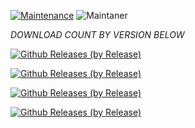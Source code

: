 [![Maintenance](https://img.shields.io/badge/Maintained%3F-yes-green.svg)](https://GitHub.com/Naereen/StrapDown.js/graphs/commit-activity)   ![Maintaner](https://img.shields.io/badge/maintainer-ChilledCryo-blue)

*DOWNLOAD COUNT BY VERSION BELOW*

[![Github Releases (by Release)](https://img.shields.io/github/downloads/HyconOS-Releases/onePlus8-instantnoodle/v2.5/total.svg)](https://GitHub.com/onePlus8-instantnoodle/releases)


[![Github Releases (by Release)](https://img.shields.io/github/downloads/HyconOS-Releases/onePlus8-instantnoodle/v2.0/total.svg)](https://GitHub.com/onePlus8-instantnoodle/releases)


[![Github Releases (by Release)](https://img.shields.io/github/downloads/HyconOS-Releases/onePlus8-instantnoodle/v1.5/total.svg)](https://GitHub.com/onePlus8-instantnoodle/releases)


[![Github Releases (by Release)](https://img.shields.io/github/downloads/HyconOS-Releases/onePlus8-instantnoodle/v1.0/total.svg)](https://GitHub.com/onePlus8-instantnoodle/releases)
